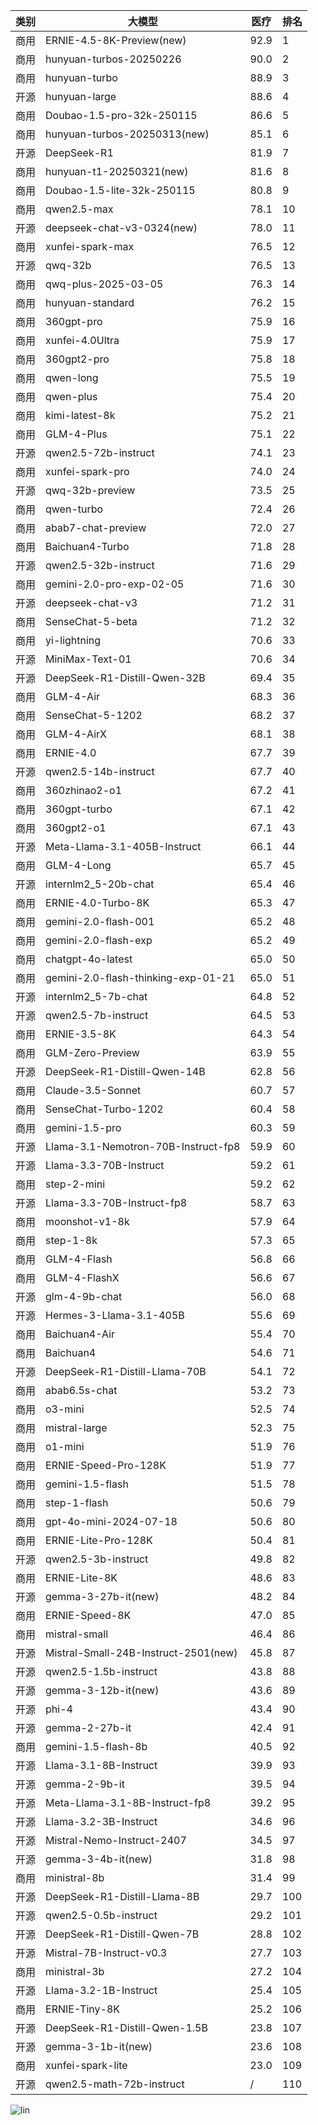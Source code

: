 
| 类别 | 大模型                         | 医疗 | 排名 |
|-----|------------------------------|---------|----|
|商用|ERNIE-4.5-8K-Preview(new)|92.9|1|
|商用|hunyuan-turbos-20250226|90.0|2|
|商用|hunyuan-turbo|88.9|3|
|开源|hunyuan-large|88.6|4|
|商用|Doubao-1.5-pro-32k-250115|86.6|5|
|商用|hunyuan-turbos-20250313(new)|85.1|6|
|开源|DeepSeek-R1|81.9|7|
|商用|hunyuan-t1-20250321(new)|81.6|8|
|商用|Doubao-1.5-lite-32k-250115|80.8|9|
|商用|qwen2.5-max|78.1|10|
|开源|deepseek-chat-v3-0324(new)|78.0|11|
|商用|xunfei-spark-max|76.5|12|
|开源|qwq-32b|76.5|13|
|商用|qwq-plus-2025-03-05|76.3|14|
|商用|hunyuan-standard|76.2|15|
|商用|360gpt-pro|75.9|16|
|商用|xunfei-4.0Ultra|75.9|17|
|商用|360gpt2-pro|75.8|18|
|商用|qwen-long|75.5|19|
|商用|qwen-plus|75.4|20|
|商用|kimi-latest-8k|75.2|21|
|商用|GLM-4-Plus|75.1|22|
|开源|qwen2.5-72b-instruct|74.1|23|
|商用|xunfei-spark-pro|74.0|24|
|开源|qwq-32b-preview|73.5|25|
|商用|qwen-turbo|72.4|26|
|商用|abab7-chat-preview|72.0|27|
|商用|Baichuan4-Turbo|71.8|28|
|开源|qwen2.5-32b-instruct|71.6|29|
|商用|gemini-2.0-pro-exp-02-05|71.6|30|
|开源|deepseek-chat-v3|71.2|31|
|商用|SenseChat-5-beta|71.2|32|
|商用|yi-lightning|70.6|33|
|开源|MiniMax-Text-01|70.6|34|
|开源|DeepSeek-R1-Distill-Qwen-32B|69.4|35|
|商用|GLM-4-Air|68.3|36|
|商用|SenseChat-5-1202|68.2|37|
|商用|GLM-4-AirX|68.1|38|
|商用|ERNIE-4.0|67.7|39|
|开源|qwen2.5-14b-instruct|67.7|40|
|商用|360zhinao2-o1|67.2|41|
|商用|360gpt-turbo|67.1|42|
|商用|360gpt2-o1|67.1|43|
|开源|Meta-Llama-3.1-405B-Instruct|66.1|44|
|商用|GLM-4-Long|65.7|45|
|开源|internlm2_5-20b-chat|65.4|46|
|商用|ERNIE-4.0-Turbo-8K|65.3|47|
|商用|gemini-2.0-flash-001|65.2|48|
|商用|gemini-2.0-flash-exp|65.2|49|
|商用|chatgpt-4o-latest|65.0|50|
|商用|gemini-2.0-flash-thinking-exp-01-21|65.0|51|
|开源|internlm2_5-7b-chat|64.8|52|
|开源|qwen2.5-7b-instruct|64.5|53|
|商用|ERNIE-3.5-8K|64.3|54|
|商用|GLM-Zero-Preview|63.9|55|
|开源|DeepSeek-R1-Distill-Qwen-14B|62.8|56|
|商用|Claude-3.5-Sonnet|60.7|57|
|商用|SenseChat-Turbo-1202|60.4|58|
|商用|gemini-1.5-pro|60.3|59|
|开源|Llama-3.1-Nemotron-70B-Instruct-fp8|59.9|60|
|开源|Llama-3.3-70B-Instruct|59.2|61|
|商用|step-2-mini|59.2|62|
|开源|Llama-3.3-70B-Instruct-fp8|58.7|63|
|商用|moonshot-v1-8k|57.9|64|
|商用|step-1-8k|57.3|65|
|商用|GLM-4-Flash|56.8|66|
|商用|GLM-4-FlashX|56.6|67|
|开源|glm-4-9b-chat|56.0|68|
|开源|Hermes-3-Llama-3.1-405B|55.6|69|
|商用|Baichuan4-Air|55.4|70|
|商用|Baichuan4|54.6|71|
|开源|DeepSeek-R1-Distill-Llama-70B|54.1|72|
|商用|abab6.5s-chat|53.2|73|
|商用|o3-mini|52.5|74|
|商用|mistral-large|52.3|75|
|商用|o1-mini|51.9|76|
|商用|ERNIE-Speed-Pro-128K|51.9|77|
|商用|gemini-1.5-flash|51.5|78|
|商用|step-1-flash|50.6|79|
|商用|gpt-4o-mini-2024-07-18|50.6|80|
|商用|ERNIE-Lite-Pro-128K|50.4|81|
|开源|qwen2.5-3b-instruct|49.8|82|
|商用|ERNIE-Lite-8K|48.6|83|
|开源|gemma-3-27b-it(new)|48.2|84|
|商用|ERNIE-Speed-8K|47.0|85|
|商用|mistral-small|46.4|86|
|开源|Mistral-Small-24B-Instruct-2501(new)|45.8|87|
|开源|qwen2.5-1.5b-instruct|43.8|88|
|开源|gemma-3-12b-it(new)|43.6|89|
|开源|phi-4|43.4|90|
|开源|gemma-2-27b-it|42.4|91|
|商用|gemini-1.5-flash-8b|40.5|92|
|开源|Llama-3.1-8B-Instruct|39.9|93|
|开源|gemma-2-9b-it|39.5|94|
|开源|Meta-Llama-3.1-8B-Instruct-fp8|39.2|95|
|开源|Llama-3.2-3B-Instruct|34.6|96|
|开源|Mistral-Nemo-Instruct-2407|34.5|97|
|开源|gemma-3-4b-it(new)|31.8|98|
|商用|ministral-8b|31.4|99|
|开源|DeepSeek-R1-Distill-Llama-8B|29.7|100|
|开源|qwen2.5-0.5b-instruct|29.2|101|
|开源|DeepSeek-R1-Distill-Qwen-7B|28.8|102|
|开源|Mistral-7B-Instruct-v0.3|27.7|103|
|商用|ministral-3b|27.2|104|
|开源|Llama-3.2-1B-Instruct|25.4|105|
|商用|ERNIE-Tiny-8K|25.2|106|
|开源|DeepSeek-R1-Distill-Qwen-1.5B|23.8|107|
|开源|gemma-3-1b-it(new)|23.6|108|
|商用|xunfei-spark-lite|23.0|109|
|开源|qwen2.5-math-72b-instruct|/|110|


![lin](../pic/医疗.png)
